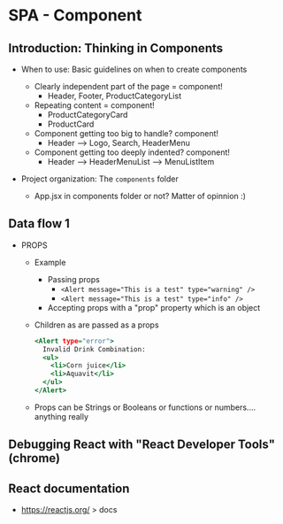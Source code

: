 # SPA - Component

## Introduction: Thinking in Components

- When to use: Basic guidelines on when to create components
  - Clearly independent part of the page = component!
    - Header, Footer, ProductCategoryList
  - Repeating content = component!
    - ProductCategoryCard
    - ProductCard
  - Component getting too big to handle? component!
    - Header --> Logo, Search, HeaderMenu
  - Component getting too deeply indented? component!
    - Header --> HeaderMenuList --> MenuListItem

- Project organization: The `components` folder
  - App.jsx in components folder or not? Matter of opinnion :)

## Data flow 1

- PROPS
  - Example
    - Passing props
      - `<Alert message="This is a test" type="warning" />`
      - `<Alert message="This is a test" type="info" />`
    - Accepting props with a "prop" property which is an object
  - Children as are passed as a props

      ```htm
      <Alert type="error">
        Invalid Drink Combination:
        <ul>
          <li>Corn juice</li>
          <li>Aquavit</li>
        </ul>
      </Alert>
      ```
  - Props can be Strings or Booleans or functions or numbers.... anything really

## Debugging React with "React Developer Tools" (chrome)

## React documentation
  - https://reactjs.org/ > docs